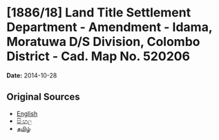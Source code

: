 # [1886/18] Land Title Settlement Department - Amendment - Idama, Moratuwa D/S Division, Colombo District - Cad. Map No. 520206

**Date:** 2014-10-28

## Original Sources

- [English](https://documents.gov.lk/view/extra-gazettes/2014/10/1886-18_E.pdf)
- [සිංහල](https://documents.gov.lk/view/extra-gazettes/2014/10/1886-18_S.pdf)
- [தமிழ்](https://documents.gov.lk/view/extra-gazettes/2014/10/1886-18_T.pdf)
